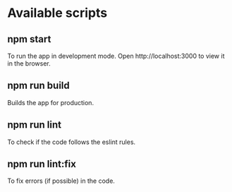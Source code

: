 # Available scripts

## npm start
To run the app in development mode.
Open http://localhost:3000 to view it in the browser.

## npm run build
Builds the app for production.

## npm run lint
To check if the code follows the eslint rules.

## npm run lint:fix
To fix errors (if possible) in the code.
